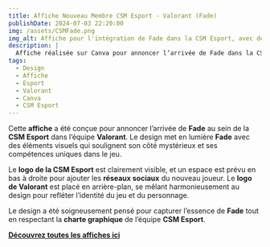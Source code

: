 ```yaml
---  
title: Affiche Nouveau Membre CSM Esport - Valorant (Fade)  
publishDate: 2024-07-03 22:20:00  
img: /assets/CSMFade.png  
img_alt: Affiche pour l'intégration de Fade dans la CSM Esport, avec des éléments graphiques représentant l'univers mystérieux et intrigant de ce personnage de Valorant.  
description: |  
  Affiche réalisée sur Canva pour annoncer l’arrivée de Fade dans la CSM Esport, avec un design captivant qui met en avant ses capacités mystérieuses dans Valorant.  
tags:  
  - Design  
  - Affiche  
  - Esport  
  - Valorant  
  - Canva  
  - CSM Esport  
---  
```


Cette **affiche** a été conçue pour annoncer l’arrivée de **Fade** au sein de la **CSM Esport** dans l’équipe **Valorant**. Le design met en lumière **Fade** avec des éléments visuels qui soulignent son côté mystérieux et ses compétences uniques dans le jeu.  

Le **logo de la CSM Esport** est clairement visible, et un espace est prévu en bas à droite pour ajouter les **réseaux sociaux** du nouveau joueur. Le **logo de Valorant** est placé en arrière-plan, se mêlant harmonieusement au design pour refléter l’identité du jeu et du personnage.  

Le design a été soigneusement pensé pour capturer l’essence de **Fade** tout en respectant la **charte graphique** de l’équipe **CSM Esport**.  

**[Découvrez toutes les affiches ici](/public/components/CSMRoster.pdf)**  
